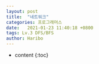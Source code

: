 ```yaml
---
layout: post
title:  "네트워크"
categories: 프로그래머스
date:   2021-01-23 11:40:18 +0800
tags: Lv.3 DFS/BFS
author: Haribo
---
```


* content
{:toc}
